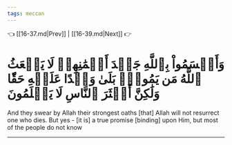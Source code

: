 ```yaml
---
tags: meccan
---
```


👈 [[16-37.md|Prev]] | [[16-39.md|Next]] 👉

# وَأَقۡسَمُواْ بِٱللَّهِ جَهۡدَ أَيۡمَٰنِهِمۡ لَا يَبۡعَثُ ٱللَّهُ مَن يَمُوتُۚ بَلَىٰ وَعۡدًا عَلَيۡهِ حَقّٗا وَلَٰكِنَّ أَكۡثَرَ ٱلنَّاسِ لَا يَعۡلَمُونَ

And they swear by Allah their strongest oaths [that] Allah will not resurrect one who dies. But yes - [it is] a true promise [binding] upon Him, but most of the people do not know

---

